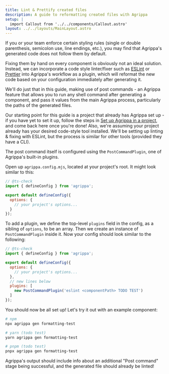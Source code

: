 ```yaml
---
title: Lint & Prettify created files
description: A guide to reformatting created files with Agrippa
setup: |
  import Callout from '../../components/Callout.astro'
layout: ../../layouts/MainLayout.astro
---
```


If you or your team enforce certain styling rules (single or double parenthesis, semicolon use, line endings, etc.), you may find that Agrippa's generated code does not follow them by default.  

Fixing them by hand on every component is obviously not an ideal solution. Instead, we can incorporate a code style linter/fixer such as [ESLint](https://eslint.org/) or [Prettier](https://prettier.io/) into Agrippa's workflow as a plugin, which will reformat the new code based on your configuration immediately after generating it. 

We'll do just that in this guide, making use of post commands - an Agrippa feature that allows you to run any shell command after generating a component, and pass it values from the main Agrippa process, particularly the paths of the generated files.

Our starting point for this guide is a project that already has Agrippa set up - if you have yet to set it up, follow the steps in [Set up Agrippa in a project](setup-agrippa-in-a-project), and come back here once you're done! Also, we're assuming your project already has your desired code-style tool installed. 
We'll be setting up linting & fixing with ESLint, but the process is similar for other tools (provided they have a CLI). 

The post command itself is configured using the `PostCommandPlugin`, one of Agrippa's built-in plugins.

Open up `agrippa.config.mjs`, located at your project's root. It might look similar to this:

```js
// @ts-check
import { defineConfig } from 'agrippa';

export default defineConfig({
  options: {
    // your project's options... 
  }
});
```

To add a plugin, we define the top-level `plugins` field in the config, as a sibling of `options`, to be an array. Then we create an instance of `PostCommandPlugin` inside it. Now your config should look similar to the following:

```js
// @ts-check
import { defineConfig } from 'agrippa';

export default defineConfig({
  options: {
    // your project's options... 
  },
  // new lines below
  plugins: [
    new PostCommandPlugin('eslint <componentPath> TODO TEST')
  ]
});
```

You should now be all set up!
Let's try it out with an example component:
```bash
# npm
npx agrippa gen formatting-test

# yarn (todo test)
yarn agrippa gen formatting-test

# pnpm (todo test)
pnpx agrippa gen formatting-test
```

Agrippa's output should include info about an additional "Post command" stage being successful, and the generated file should already be linted! 

